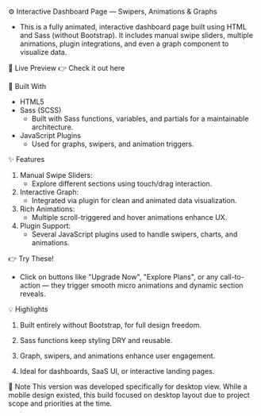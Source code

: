 ⚙️ Interactive Dashboard Page — Swipers, Animations & Graphs
  - This is a fully animated, interactive dashboard page built using HTML and Sass (without Bootstrap). It includes manual swipe sliders, multiple animations, plugin integrations, and even a graph component to visualize data.

🔗 Live Preview
👉 Check it out here

🧰 Built With
- HTML5
- Sass (SCSS)
    - Built with Sass functions, variables, and partials for a maintainable architecture.
- JavaScript Plugins
    - Used for graphs, swipers, and animation triggers.

✨ Features
1. Manual Swipe Sliders:
    - Explore different sections using touch/drag interaction.
2. Interactive Graph:
    - Integrated via plugin for clean and animated data visualization.
3. Rich Animations:
    - Multiple scroll-triggered and hover animations enhance UX.
4. Plugin Support:
    - Several JavaScript plugins used to handle swipers, charts, and animations.

👉 Try These!
- Click on buttons like "Upgrade Now", "Explore Plans", or any call-to-action — they trigger smooth micro animations and dynamic section reveals.

💡 Highlights
1. Built entirely without Bootstrap, for full design freedom.

2. Sass functions keep styling DRY and reusable.

3. Graph, swipers, and animations enhance user engagement.

4. Ideal for dashboards, SaaS UI, or interactive landing pages.

📝 Note
This version was developed specifically for desktop view. While a mobile design existed, this build focused on desktop layout due to project scope and priorities at the time.
